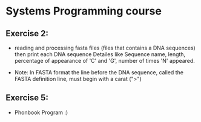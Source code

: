 # Systems Programming course 
 ## Exercise 2:
 
 * reading and processing fasta files (files that contains a DNA sequences) then print each DNA sequence Detailes like
   Sequence name, length, percentage of  appearance of 'C' and 'G', number of times 'N' appeared.
   
 * Note: In FASTA format the line before the DNA sequence, called the FASTA definition line, must begin with a carat (">")

 ## Exercise 5:
 * Phonbook Program :)
